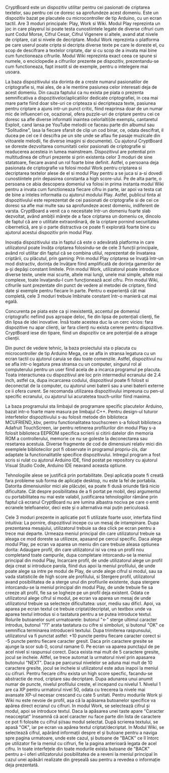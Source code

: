CryptBoard este un dispozitiv utilitar pentru cei pasionati de criptarea textelor, sau pentru cei ce doresc sa aprofundeze acest domeniu. Este un dispozitiv bazat pe placutele cu microcontroller de tip Arduino, cu un ecran tactil.
Are 3 moduri principale: Play, Work si Wiki.
Modul Play reprezinta un joc in care playerul isi poate testa cunostiintele legate de diverse cifruri cum sunt Codul Morse, Cifrul Cesar, Cifrul Vigenere si altele, avand atat nivele de criptare, cat si nivele de decriptare.
Modul Work reprezinta o platforma pe care userul poate cripta si decripta diverse texte pe care le doreste el, cu scop de descifrare a textelor criptate, dar si cu scop de a invata mai bine cum functioneaza cifrurile.
Modul Wiki reprezinta exact ceea ce spune si numele, o enciclopedie a cifrurilor prezente pe dispozitiv, prezentandu-se cum functioneaza, fapt insotit si de exemple, pentru o intelegere mai usoara. 

La baza dispozitivului sta dorinta de a creste numarul pasionatilor de criptografie si, mai ales, de a le mentine pasiunea celor interesati deja de acest domeniu. Din cauza faptului ca nu exista pe piata o prezenta semnificativa a dispozitivelor/aplicatiilor dedicate criptografiei, in cea mai mare parte fiind doar site-uri ce cripteaza si decripteaza texte, pasiunea pentru criptare a ajuns intr-un punct critic, fiind reaprinsa doar de un numar mic de influenceri ce, ocazional, ofera puzzle-uri de criptare pentru cei ce doresc sa afle diverse informatii inaintea celorlalti(de exemplu, cantaretul Exploit, cand lansa pe YouTube melodii ce faceau parte din albumul sau "Solitudine", lasa la fiecare sfarsit de clip un cod binar, ce, odata descifrat, il ducea pe cel ce il descifra pe un site unde se aflau fie pasaje muzicale din viitoarele melodii, fie diverse imagini si documente). Cu ajutorul CryptBoard se doreste dezvoltarea comunitatii celor pasionati de criptografie si readucerea acesteia in lumea mainstream. Dispozitivul are potential prin multitudinea de cifruri prezente si prin existenta celor 3 moduri de sine statatoare, fiecare avand un rol foarte bine definit. Astfel, o persoana deja pasionata de criptografie va folosi modul Work pentru criptarea si decriptarea textelor alese de el si modul Play pentru a se juca si a-si dovedi cunostiintele prin depasirea constanta a high score-ului. Pe de alta parte, o persoana ce abia descopera domeniul va folosi in prima instanta modul Wiki pentru a invata cum functioneaza fiecare cifru in parte, iar apoi va testa cat de bine a inteles informatia cu ajutorul modului Play. Astfel, publicul tinta al dispozitivului este reprezentat de cei pasionati de criptografie si de cei ce doresc sa afle mai multe sau sa aprofundeze acest domeniu, indiferent de varsta.
CryptBoard a venit ca o necesitate într-un domeniu foarte slab dezvoltat, având ambiții mărețe de a face criptarea un domeniu ce, dincolo de faptul că are o utilitate extraordinară, de la criptare pornind securitatea cibernetică, are și o parte distractiva ce poate fi explorată foarte bine cu ajutorul acestui dispozitiv prin modul Play. 

Inovația dispozitivului sta in faptul că este o adevărată platforma in care utilizatorul poate învăța criptarea folosindu-se de cele 3 funcții principale, având rol utilitar din faptul că se combina utilul, reprezentat de învatarea criptării, cu plăcutul, prin gaming:
Prin modul Play criptarea se învață într-un mod distractiv, dorința de învățare fiind amplificată de dorința gamerilor de a-și depăși constant limitele.
Prin modul Work, utilizatorul poate introduce diverse texte, unele mai scurte, altele mai lungi, unele mai simple, altele mai complexe, toate învațandu-l cum funcționează acel cifru.
Prin modul Wiki, cifrurile sunt prezentate din punct de vedere al metodei de criptare, fiind date și exemple pentru fiecare în parte.
Pentru o experiență cât mai completă, cele 3 moduri trebuie îmbinate constant într-o manieră cat mai egală. 

Concurenta pe piata este ca și inexistentă, accentul pe domeniul criptografic nefiind pus aproape deloc, fie din lipsa de potențiali clienți, fie din lipsa de idei inovative. Însă toate acestea duc la un cerc vicios: fara dispozitive nu apar clienți, iar fara clienți nu exista cerere pentru dispozitive. CryptBoard iese din tipare, fiind un dispozitiv ce are potențial de a atrage clienții. 

Din punct de vedere tehnic, la baza proiectului sta o placuta cu microcontroller de tip Arduino Mega, ce se afla in stransa legatura cu un ecran tactil cu ajutorul caruia se dau toate comenzile. Astfel, dispozitivul nu se afla intr-o legatura prea stransa cu un computer, singurul rol al computerului pentru un user fiind acela de a incarca programul pe placuta. Toata interactiunea cu dispozitivul are loc prin intermediul ecranului de 2.4 inch, astfel ca, dupa incarcarea codului, dispozitivul poate fi folosit si deconectat de la computer, cu ajutorul unei baterii sau a unei baterii externe ce ii ofera curent. Se recomanda utilizarea dispozitivului impreuna cu pen-ul specific ecranului, cu ajutorul lui acuratetea touch-urilor fiind maxima. 

La baza programului sta limbajul de programare specific placutelor Arduino, bazat intr-o foarte mare masura pe limbajul C++. Pentru design-ul tuturor interfetelor dispozitivului s-au folosit metode din biblioteca MCUFRIEND_kbv, pentru functionalitatea touchscreen s-a folosit biblioteca Adafruit TouchScreen, iar pentru retinerea profilurilor din modul Play s-a folosit biblioteca EEPROM specifica scrierii si citirii datelor din memoria ROM a controllerului, memorie ce nu se goleste la deconectarea sau resetarea acestuia. Diverse fragmente de cod de dimensiuni relativ mici din exemplele bibliotecilor pot fi observate in programul propriu-zis, dar adaptate la functionalitatile specifice dispozitivului. Intregul program a fost scris si rulat cu ajutorul Arduino IDE, fiind postat pe repository cu ajutorul Visual Studio Code, Arduino IDE neavand aceasta optiune. 

Tehnologiile alese se justifică prin portabilitate. Deși aplicația poate fi creată fara probleme sub forma de aplicație desktop, nu este la fel de portabila. Datorita dimensiunilor mici ale plăcuței, ea poate fi dusă oriunde fără nicio dificultate. Cât despre posibilitatea de a fi portat pe mobil, deși argumentul cu portabilitatea nu mai este valabil, justificarea tehnologiilor rămâne prin faptul că ecranul CryptBoard nu are lumina albastra nociva pe care o emit ecranele telefoanelor, deci este și o alternativa mai puțin periculoasă. 

Cele 3 moduri prezente in aplicatie pot fi utilizate foarte usor, interfata fiind intuitiva:
La pornire, dispozitivul incepe cu un mesaj de intampinare. Dupa prezentarea mesajului, utilizatorul trebuie sa dea click pe ecran pentru a trece mai departe. Urmeaza meniul principal din care utilizatorul trebuie sa aleaga ce mod doreste sa utilizeze, apasand pe cercul specific. 
Daca alege modul Play, pe ecran va aparea un meniu din care trebuie aleasa optiunea dorita: Adaugare profil, din care utilizatorul isi va crea un profil nou completand toate campurile, dupa completare intorcandu-se la meniul principal din modul Play, Incarcare profil, de unde utilizatorul alege un profil deja creat si introduce parola, fiind dus apoi la meniul profilului, de unde poate alege sa intre pe modul de Play, de unde alege cifrul si modul, sau sa vada statisticile de high score ale profilului, si Stergere profil, utilizatorul avand posibilitatea de a sterge unul din profilurile existente, dupa stergere intorcandu-se la meniul principal din modul Play, de unde trebuie fie sa creeze alt profil, fie sa se logheze pe un profil deja existent. Odata ce utilizatorul alege cifrul si modul, pe ecran va aparea un mesaj de unde utilizatorul trebuie sa selecteze dificultatea: usor, mediu sau dificl. Apoi, va aparea pe ecran textul ce trebuie criptat/decriptat, un textbox unde va aparea textul introdus si o tastatura pentru a se putea introduce textul. Rolurile butoanelor sunt urmatoarele: butonul "<-" sterge ultimul caracter introdus, butonul "?1" arata tastatura cu cifre si simboluri, si butonul "OK" ce semnifica terminarea introducerii textului. Dupa trimiterea raspunsului, utilizatorul va fi punctat astfel: +10 puncte pentru fiecare caracter corect si -5 puncte pentru fiecare caracter gresit. Daca prin caractere gresite se ajunge la scor sub 0, scorul ramane 0. Pe ecran va aparea punctajul de pe acel nivel si raspunsul corect. Daca exista mai mult de 5 caractere gresite, jocul se incheie. Altfel, se trece automat la urmatorul nivel prin apasarea butonului "NEXT". Daca pe parcursul nivelelor se aduna mai mult de 10 caractere gresite, jocul se incheie si utilizatorul este adus inapoi la meniul cu cifruri. Pentru fiecare cifru exista un high score specfic, facandu-se abstractie de mod, criptare sau decriptare. Dupa adunarea unui anumit numar de puncte, nivelul profilului creste, el incepand cu nivelul 1. Nivelul 1 are ca XP pentru urmatorul nivel 50, odata cu trecerea la nivele mai avansate XP-ul necesar crescand cu cate 5 unitati.
Pentru modurile Work și Wiki nu este nevoie de profil, așa că la apăsarea butoanelor specifice va apărea direct ecranul cu cifruri.
In modul Work, se selectează cifrul și modul, apoi se introduce textul. Daca la apăsarea unei taste apare "Caracter neacceptat" înseamnă că acel caracter nu face parte din lista de caractere ce pot fi folosite cu cifrul și/sau modul selectat. După scrierea textului, se apasă "OK", iar pe ecran va apărea textul criptat/decriptat.
In Modul Wiki, se selectează cifrul, apărând informații despre el și butoane pentru a naviga spre pagina urmatoare, unde este cazul, și butoane de "BACK" ce îl întorc pe utilizator fie la meniul cu cifruri, fie la pagina anterioară legata de acel cifru.
In toate interfețele din toate modurile exista butoane de "BACK" pentru a-i oferi utilizatorului posibilitatea de a reveni la meniul principal în cazul unei apăsări realizate din greșeală sau pentru a revedea o informație deja prezentată.
